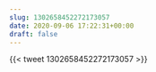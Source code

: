 ```yaml
---
slug: 1302658452272173057
date: 2020-09-06 17:22:31+00:00
draft: false
---
```


{{< tweet 1302658452272173057 >}}
